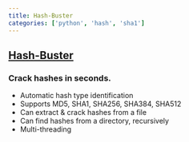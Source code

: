```yaml
---
title: Hash-Buster
categories: ['python', 'hash', 'sha1']
---
```

## [Hash-Buster](https://github.com/s0md3v/Hash-Buster)

### Crack hashes in seconds.

- Automatic hash type identification
- Supports MD5, SHA1, SHA256, SHA384, SHA512
- Can extract & crack hashes from a file
- Can find hashes from a directory, recursively
- Multi-threading
